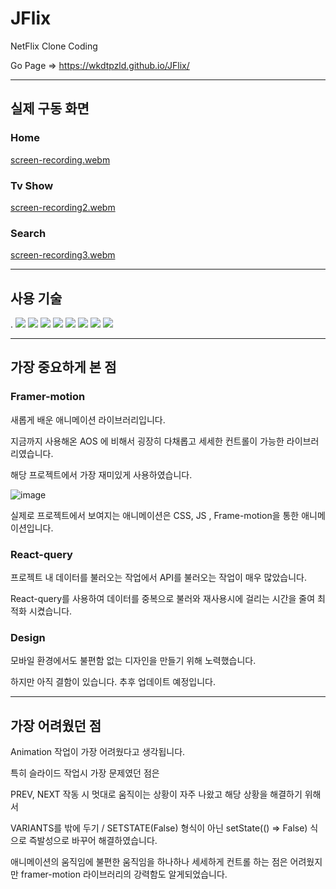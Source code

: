 # JFlix

NetFlix Clone Coding 

Go Page =>  https://wkdtpzld.github.io/JFlix/

-----
## 실제 구동 화면


### Home
[screen-recording.webm](https://user-images.githubusercontent.com/87063105/191476999-766c8c10-c186-4f4b-a150-04dba591dac8.webm)

### Tv Show

[screen-recording2.webm](https://user-images.githubusercontent.com/87063105/191477773-96dd3188-0767-4e86-9569-c10a6d942b0d.webm)

### Search

[screen-recording3.webm](https://user-images.githubusercontent.com/87063105/191478140-567a5d14-dd6b-4ca7-8a3a-46d5bd144e70.webm)


-----
## 사용 기술

  .
<img src="https://img.shields.io/badge/Typescript-192a56?style=flat-square&logo=typescript&logoColor=white"/> 
<img src="https://img.shields.io/badge/React-487eb0?style=flat-square&logo=react&logoColor=white"> 
<img src="https://img.shields.io/badge/styledComponents-DB7093?style=flat-square&logo=styledComponents&logoColor=white"> 
<img src="https://img.shields.io/badge/reactQuery-FF4154?style=flat-square&logo=reactquery&logoColor=white"> 
<img src="https://img.shields.io/badge/recoil-40AEF0?style=flat-square&logo=recoil&logoColor=white">
<img src="https://img.shields.io/badge/reactHookForm-EC5990?style=flat-square&logo=reactHookForm&logoColor=white"> 
<img src="https://img.shields.io/badge/reactPlayer-000000?style=flat-square&logo=reactPlayer&logoColor=white"> 
<img src="https://img.shields.io/badge/framerMotion-0055FF?style=flat-square&logo=framer&logoColor=white"> 

------

## 가장 중요하게 본 점

### Framer-motion

새롭게 배운 애니메이션 라이브러리입니다.

지금까지 사용해온 AOS 에 비해서 굉장히 다채롭고 세세한 컨트롤이 가능한 라이브러리였습니다.

해당 프로젝트에서 가장 재미있게 사용하였습니다.

![image](https://user-images.githubusercontent.com/87063105/191484306-eef512d0-50a5-4833-9a27-2e1192ecdbc3.png)

실제로 프로젝트에서 보여지는 애니메이션은 CSS, JS , Frame-motion을 통한 애니메이션입니다.

### React-query

프로젝트 내 데이터를 불러오는 작업에서 API를 불러오는 작업이 매우 많았습니다.

React-query를 사용하여 데이터를 중복으로 불러와 재사용시에 걸리는 시간을 줄여 최적화 시켰습니다.

### Design

모바일 환경에서도 불편함 없는 디자인을 만들기 위해 노력했습니다.

하지만 아직 결함이 있습니다. 추후 업데이트 예정입니다.

----

## 가장 어려웠던 점

Animation 작업이 가장 어려웠다고 생각됩니다.

특히 슬라이드 작업시 가장 문제였던 점은

PREV, NEXT 작동 시 멋대로 움직이는 상황이 자주 나왔고 해당 상황을 해결하기 위해서

VARIANTS를 밖에 두기 / SETSTATE(False) 형식이  아닌 setState(() => False) 식으로 즉발성으로 바꾸어 해결하였습니다.

애니메이션의 움직임에 불편한 움직임을 하나하나 세세하게 컨트롤 하는 점은 어려웠지만 framer-motion 라이브러리의 강력함도 알게되었습니다.
